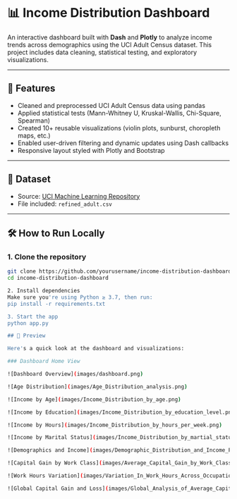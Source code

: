# 📊 Income Distribution Dashboard

An interactive dashboard built with **Dash** and **Plotly** to analyze income trends across demographics using the UCI Adult Census dataset. This project includes data cleaning, statistical testing, and exploratory visualizations.

---

## 🚀 Features

- Cleaned and preprocessed UCI Adult Census data using pandas
- Applied statistical tests (Mann-Whitney U, Kruskal-Wallis, Chi-Square, Spearman)
- Created 10+ reusable visualizations (violin plots, sunburst, choropleth maps, etc.)
- Enabled user-driven filtering and dynamic updates using Dash callbacks
- Responsive layout styled with Plotly and Bootstrap

---

## 📁 Dataset

- Source: [UCI Machine Learning Repository](https://archive.ics.uci.edu/ml/datasets/adult)
- File included: `refined_adult.csv`

---

## 🛠️ How to Run Locally

### 1. Clone the repository

```bash
git clone https://github.com/yourusername/income-distribution-dashboard.git
cd income-distribution-dashboard

2. Install dependencies
Make sure you're using Python ≥ 3.7, then run:
pip install -r requirements.txt

3. Start the app
python app.py

## 📸 Preview

Here's a quick look at the dashboard and visualizations:

### Dashboard Home View

![Dashboard Overview](images/dashboard.png)

![Age Distribution](images/Age_Distribution_analysis.png)

![Income by Age](images/Income_Distribution_by_age.png)

![Income by Education](images/Income_Distribution_by_education_level.png)

![Income by Hours](images/Income_Distribution_by_hours_per_week.png)

![Income by Marital Status](images/Income_Distribution_by_martial_status.png)

![Demographics and Income](images/Demographic_Distribution_and_Income_Proportions.png)

![Capital Gain by Work Class](images/Average_Capital_Gain_by_Work_Class_Race_and_Native_Country.png)

![Work Hours Variation](images/Variation_In_Work_Hours_Across_Occupation_and_Work_Classes.png)

![Global Capital Gain and Loss](images/Global_Analysis_of_Average_Capital_Gain_and_Loss.png)



